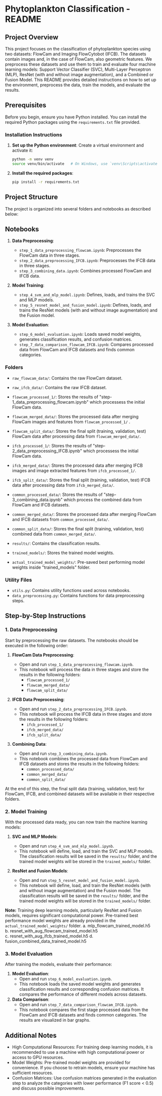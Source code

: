 # Phytoplankton Classification - README

## Project Overview

This project focuses on the classification of phytoplankton species using two datasets: FlowCam and Imaging FlowCytobot (IFCB). The datasets contain images and, in the case of FlowCam, also geometric features. We preprocess these datasets and use them to train and evaluate four machine learning models: Support Vector Classifier (SVC), Multi-Layer Perceptron (MLP), ResNet (with and without image augmentation), and a Combined or Fusion Model. This README provides detailed instructions on how to set up the environment, preprocess the data, train the models, and evaluate the results.

## Prerequisites

Before you begin, ensure you have Python installed. You can install the required Python packages using the `requirements.txt` file provided.

### Installation Instructions

1. **Set up the Python environment**:
   Create a virtual environment and activate it:
   ```bash
   python -m venv venv
   source venv/bin/activate   # On Windows, use `venv\Scripts\activate`
   ```

2. **Install the required packages**:
   ```bash
   pip install -r requirements.txt
   ```

## Project Structure

The project is organized into several folders and notebooks as described below:

## Notebooks

1. **Data Preprocessing**:
   - `step_1_data_preprocessing_flowcam.ipynb`: Preprocesses the FlowCam data in three stages.
   - `step_2_data_preprocessing_IFCB.ipynb`: Preprocesses the IFCB data in three stages.
   - `step_3_combining_data.ipynb`: Combines processed FlowCam and IFCB data.

2. **Model Training**:
   - `step_4_svm_and_mlp_model.ipynb`: Defines, loads, and trains the SVC and MLP models.
   - `step_5_resnet_model_and_fusion_model.ipynb`: Defines, loads, and trains the ResNet models (with and without image augmentation) and the Fusion model.

3. **Model Evaluation**:
   - `step_6_model_evaluation.ipynb`: Loads saved model weights, generates classification results, and confusion matrices.
   - `step_7_data_comparison_flowcam_IFCB.ipynb`: Compares processed data from FlowCam and IFCB datasets and finds common categories.


### Folders

- `raw_flowcam_data/`: Contains the raw FlowCam dataset.
- `raw_ifcb_data/`: Contains the raw IFCB dataset.

- `flowcam_processed_1/`: Stores the results of "step-1_data_preprocessing_flowcam.ipynb" which processess the initial FlowCam data.
- `flowcam_merged_data/`: Stores the processed data after merging FlowCam images and features from `flowcam_processed_1/` .
- `flowcam_split_data/`: Stores the final split (training, validation, test) FlowCam data after processing data from `flowcam_merged_data/`.

- `ifcb_processed_1/`: Stores the results of "step-2_data_preprocessing_IFCB.ipynb" which processess the initial FlowCam data.
- `ifcb_merged_data/`: Stores the processed data after merging IFCB images and image extracted features from `ifcb_processed_1/`.
- `ifcb_split_data/`: Stores the final split (training, validation, test) IFCB data after processing data from `ifcb_merged_data/`.

- `common_processed_data/`: Stores the results of "step-3_combining_data.ipynb" which process the combined data from FlowCam and IFCB datasets.
- `common_merged_data/`: Stores the processed data after merging FlowCam and IFCB datasets from `common_processed_data/`.
- `common_split_data/`: Stores the final split (training, validation, test) combined data from `common_merged_data/`.


- `results/`: Contains the classification results.
- `trained_models/`: Stores the trained model weights.
- `actual_trained_model_weights/`: Pre-saved best performing model weights inside "trained_models" folder.

### Utility Files

- `utils.py`: Contains utility functions used across notebooks.
- `data_preprocessing.py`: Contains functions for data preprocessing steps.


## Step-by-Step Instructions

### 1. Data Preprocessing

Start by preprocessing the raw datasets. The notebooks should be executed in the following order:

1. **FlowCam Data Preprocessing**:
   - Open and run `step_1_data_preprocessing_flowcam.ipynb`.
   - This notebook will process the data in three stages and store the results in the following folders:
     - `flowcam_processed_1/`
     - `flowcam_merged_data/`
     - `flowcam_split_data/`


2. **IFCB Data Preprocessing**:
   - Open and run `step_2_data_preprocessing_IFCB.ipynb`.
   - This notebook will process the IFCB data in three stages and store the results in the following folders:
     - `ifcb_processed_1/`
     - `ifcb_merged_data/`
     - `ifcb_split_data/`

3. **Combining Data**:
   - Open and run `step_3_combining_data.ipynb`.
   - This notebook combines the processed data from FlowCam and IFCB datasets and stores the results in the following folders:
     - `common_processed_data/`
     - `common_merged_data/`
     - `common_split_data/`

At the end of this step, the final split data (training, validation, test) for FlowCam, IFCB, and combined datasets will be available in their respective folders.

### 2. Model Training

With the processed data ready, you can now train the machine learning models:

1. **SVC and MLP Models**:
   - Open and run `step_4_svm_and_mlp_model.ipynb`.
   - This notebook will define, load, and train the SVC and MLP models. The classification results will be saved in the `results/` folder, and the trained model weights will be stored in the `trained_models/` folder.

2. **ResNet and Fusion Models**:
   - Open and run `step_5_resnet_model_and_fusion_model.ipynb`.
   - This notebook will define, load, and train the ResNet models (with and without image augmentation) and the Fusion model. The classification results will be saved in the `results/` folder, and the trained model weights will be stored in the `trained_models/` folder.

**Note:** Training deep learning models, particularly ResNet and Fusion models, requires significant computational power. Pre-trained best performance model weights are already provided in the `actual_trained_model_weights/` folder.
a. mlp_flowcam_trained_model.h5  
b. resnet_with_aug_flowcam_trained_model.h5           
c. resnet_with_aug_ifcb_trained_model.h5
d. fusion_combined_data_trained_model.h5

### 3. Model Evaluation

After training the models, evaluate their performance:

1. **Model Evaluation**:
   - Open and run `step_6_model_evaluation.ipynb`.
   - This notebook loads the saved model weights and generates classification results and corresponding confusion matrices. It compares the performance of different models across datasets.
2. **Data Comparison**:
   - Open and run `step_7_data_comparison_flowcam_IFCB.ipynb`.
   - This notebook compares the first stage processed data from the FlowCam and IFCB datasets and finds common categories. The results are visualized in bar graphs.

## Additional Notes

- High Computational Resources: For training deep learning models, it is recommended to use a machine with high computational power or access to GPU resources.
- Model Weights: Pre-trained model weights are provided for convenience. If you choose to retrain models, ensure your machine has sufficient resources.
- Confusion Matrices: Use confusion matrices generated in the evaluation step to analyze the categories with lower performance (F1 score < 0.5) and discuss possible improvements.

